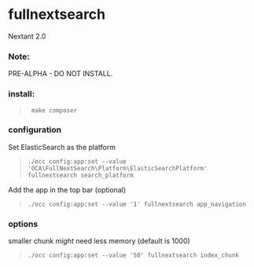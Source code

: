 # fullnextsearch
Nextant 2.0

### Note:

PRE-ALPHA - DO NOT INSTALL.

### install:

>      make composer

### configuration

Set ElasticSearch as the platform
>     ./occ config:app:set --value 'OCA\FullNextSearch\Platform\ElasticSearchPlatform' fullnextsearch search_platform

Add the app in the top bar (optional)

>     ./occ config:app:set --value '1' fullnextsearch app_navigation

### options

smaller chunk _might_ need less memory (default is 1000)

>     ./occ config:app:set --value '50' fullnextsearch index_chunk
